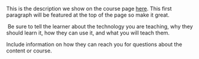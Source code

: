 This is the description we show on the course page [here](https://lab.github.com/HACKERGitHb/hacker-hacker-s). This first paragraph will be featured at the top of the page so make it great.
​

​
Be sure to tell the learner about the technology you are teaching, why they should learn it, how they can use it, and what you will teach them.
​


Include information on how they can reach you for questions about the content or course. 